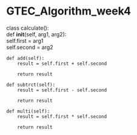 # GTEC_Algorithm_week4

class calculate():    
         def __init__(self, arg1, arg2):    
        self.first = arg1    
        self.second = arg2    
    
    def add(self):
        result = self.first + self.second
        
        return result
    
    def subtrct(self):
        result = self.first - self.second
        
        return result
    
    def multi(self):
        result = self.first * self.second
        
        return result
